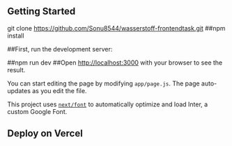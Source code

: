 ## Getting Started
git clone https://github.com/Sonu8544/wasserstoff-frontendtask.git
##npm install

##First, run the development server:

##npm run dev
##Open [http://localhost:3000](http://localhost:3000) with your browser to see the result.

You can start editing the page by modifying `app/page.js`. The page auto-updates as you edit the file.

This project uses [`next/font`](https://nextjs.org/docs/basic-features/font-optimization) to automatically optimize and load Inter, a custom Google Font.

## Deploy on Vercel
